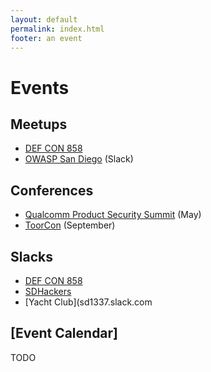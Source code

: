 ```yaml
---
layout: default
permalink: index.html
footer: an event
---
```


# Events

## Meetups

* [DEF CON 858](https://www.dc858.org/)
* [OWASP San Diego](https://www.owasp.org/index.php/SanDiego) (Slack)

## Conferences

* [Qualcomm Product Security Summit](https://www.qualcomm.com/company/product-security/resources) (May)
* [ToorCon](https://sandiego.toorcon.net/) (September)

## Slacks

* [DEF CON 858](defconsd.slack.com)
* [SDHackers](sdhackers.slack.com)
* [Yacht Club](sd1337.slack.com

## [Event Calendar]

TODO

